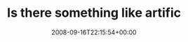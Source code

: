 ---
retweeted: false
source: <a href="http://twitter.com" rel="nofollow">Twitter Web Client</a>
entities:
  hashtags:
  - text: neuesdiplomthema
    indices:
    - '59'
    - '76'
  symbols: []
  user_mentions: []
  urls: []
display_text_range:
- '0'
- '76'
favorite_count: '0'
id_str: '923893835'
truncated: false
retweet_count: '0'
id: '923893835'
created_at: Tue Sep 16 22:15:54 +0000 2008
favorited: false
full_text: 'Is there something like artificial stupidity invented yet? #neuesdiplomthema'
lang: en
tags:
- neuesdiplomthema
- pesos:twitter
date: '2008-09-16T22:15:54+00:00'
src: https://twitter.com/bascht/status/923893835
original_url: https://twitter.com/bascht/status/923893835
type: twitter_tweet
text: 'Is there something like artificial stupidity invented yet? #neuesdiplomthema'
title: Is there something like artific

---